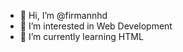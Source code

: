 - 👋 Hi, I’m @firmannhd
- 👀 I’m interested in Web Development
- 🌱 I’m currently learning HTML

<!---
firmannhd/firmannhd is a ✨ special ✨ repository because its `README.md` (this file) appears on your GitHub profile.
You can click the Preview link to take a look at your changes.
--->
